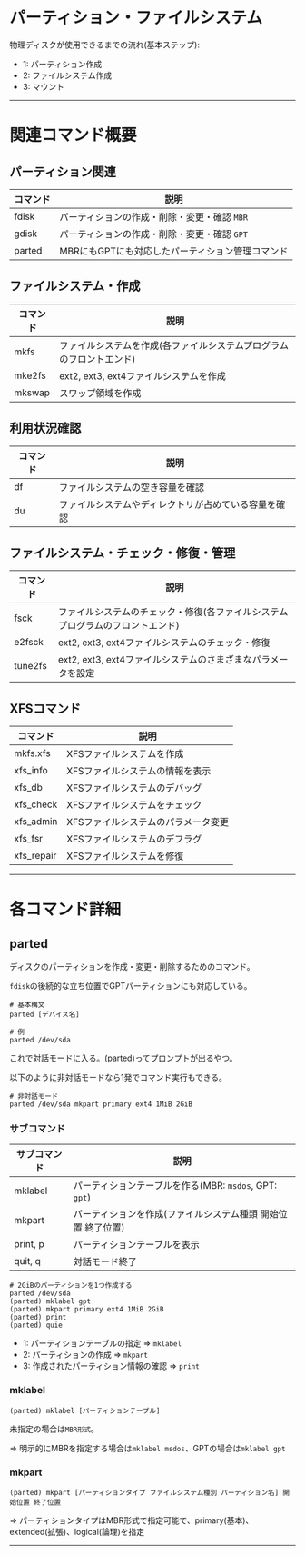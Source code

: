 # パーティション・ファイルシステム

物理ディスクが使用できるまでの流れ(基本ステップ): 

- 1: パーティション作成
- 2: ファイルシステム作成
- 3: マウント

---

# 関連コマンド概要

## パーティション関連

| コマンド | 説明                                             |
|----------|--------------------------------------------------|
| fdisk    | パーティションの作成・削除・変更・確認 `MBR`     |
| gdisk    | パーティションの作成・削除・変更・確認 `GPT`     |
| parted   | MBRにもGPTにも対応したパーティション管理コマンド |

## ファイルシステム・作成

| コマンド | 説明                                                                 |
|----------|----------------------------------------------------------------------|
| mkfs     | ファイルシステムを作成(各ファイルシステムプログラムのフロントエンド) |
| mke2fs   | ext2, ext3, ext4ファイルシステムを作成                               |
| mkswap   | スワップ領域を作成                                                   |

## 利用状況確認

| コマンド | 説明                                                 |
|----------|------------------------------------------------------|
| df       | ファイルシステムの空き容量を確認                     |
| du       | ファイルシステムやディレクトリが占めている容量を確認 |

## ファイルシステム・チェック・修復・管理

| コマンド | 説明                                                                           |
|----------|--------------------------------------------------------------------------------|
| fsck     | ファイルシステムのチェック・修復(各ファイルシステムプログラムのフロントエンド) |
| e2fsck   | ext2, ext3, ext4ファイルシステムのチェック・修復                               |
| tune2fs  | ext2, ext3, ext4ファイルシステムのさまざまなパラメータを設定                   |

## XFSコマンド

| コマンド   | 説明                                |
|------------|-------------------------------------|
| mkfs.xfs   | XFSファイルシステムを作成           |
| xfs_info   | XFSファイルシステムの情報を表示     |
| xfs_db     | XFSファイルシステムのデバッグ       |
| xfs_check  | XFSファイルシステムをチェック       |
| xfs_admin  | XFSファイルシステムのパラメータ変更 |
| xfs_fsr    | XFSファイルシステムのデフラグ       |
| xfs_repair | XFSファイルシステムを修復           |

---

# 各コマンド詳細

## parted

ディスクのパーティションを作成・変更・削除するためのコマンド。

`fdisk`の後続的な立ち位置でGPTパーティションにも対応している。

```
# 基本構文
parted [デバイス名]

# 例
parted /dev/sda
```

これで対話モードに入る。(parted)ってプロンプトが出るやつ。

以下のように非対話モードなら1発でコマンド実行もできる。

```
# 非対話モード
parted /dev/sda mkpart primary ext4 1MiB 2GiB
```

### サブコマンド

| サブコマンド | 説明                                                         |
|--------------|--------------------------------------------------------------|
| mklabel      | パーティションテーブルを作る(MBR: `msdos`, GPT: `gpt`)       |
| mkpart       | パーティションを作成(ファイルシステム種類 開始位置 終了位置) |
| print, p     | パーティションテーブルを表示                                 |
| quit, q      | 対話モード終了                                               |

```
# 2GiBのパーティションを1つ作成する
parted /dev/sda
(parted) mklabel gpt
(parted) mkpart primary ext4 1MiB 2GiB
(parted) print
(parted) quie
```

- 1: パーティションテーブルの指定 => `mklabel`
- 2: パーティションの作成 => `mkpart`
- 3: 作成されたパーティション情報の確認 => `print`

### mklabel

```
(parted) mklabel [パーティションテーブル]
```

未指定の場合は`MBR形式`。

=> 明示的にMBRを指定する場合は`mklabel msdos`、GPTの場合は`mklabel gpt`

### mkpart

```
(parted) mkpart [パーティションタイプ ファイルシステム種別 パーティション名] 開始位置 終了位置
```

=> パーティションタイプはMBR形式で指定可能で、primary(基本)、extended(拡張)、logical(論理)を指定

---

